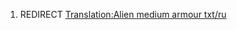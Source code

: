 1.  REDIRECT [Translation:Alien medium armour
    txt/ru](Translation:Alien_medium_armour_txt/ru "wikilink")